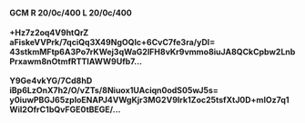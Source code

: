 #### GCM R 20/0c/400 L 20/0c/400
**+Hz7z2oq4V9htQrZ**<br/>**aFiskeVVPrk/7qciQq3X49NgOQIc+6CvC7fe3ra/yDI=**<br/>**43stkmMFtp6A3Po7rKWej3qWaG2IFH8vKr9vmmo8iuJA8QCkCpbw2LnbPrxawm8nOtmfRTTIAWW9Ufb7...**<br/><br/>
**Y9Ge4vkYG/7Cd8hD**<br/>**iBp6LzOnX7h2/O/vZTs/8Niuox1UAciqn0odS05wJ5s=**<br/>**y0iuwPBGJ65zploENAPJ4VWgKjr3MG2V9lrk1Zoc25tsfXtJ0D+mlOz7q1Wil2OfrC1bQvFGE0tBEGE/...**